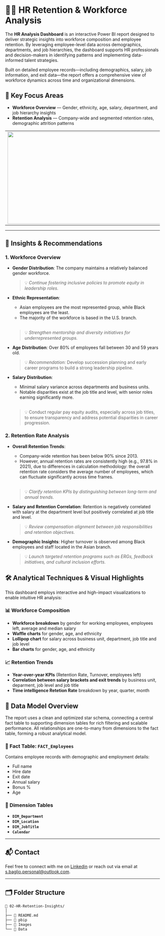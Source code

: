 # 🧑‍💼 HR Retention & Workforce Analysis

The **HR Analysis Dashboard** is an interactive Power BI report designed to deliver strategic insights into workforce composition and employee retention. By leveraging employee-level data across demographics, departments, and job hierarchies, the dashboard supports HR professionals and decision-makers in identifying patterns and implementing data-informed talent strategies.

Built on detailed employee records—including demographics, salary, job information, and exit data—the report offers a comprehensive view of workforce dynamics across time and organizational dimensions.

## 📌 Key Focus Areas

- **Workforce Overview** — Gender, ethnicity, age, salary, department, and job hierarchy insights  
- **Retention Analysis** — Company-wide and segmented retention rates, demographic attrition patterns



<table>
  <tr>
    <td><img src="https://github.com/user-attachments/assets/bec950e9-67f7-495a-862f-614df97e7e04" width="500" height="300"/></td>
    <td><img src="https://github.com/user-attachments/assets/3e54d10e-ba00-4445-a4e1-bc82a54a3e53" width="500" height="300"/></td>
    <td><img src="https://github.com/user-attachments/assets/afed7dc5-35ac-4002-9835-559e66cedfa9" width="500" height="300"/></td>
  </tr>
</table>

---

## 🔎 Insights & Recommendations

### 1. Workforce Overview

- **Gender Distribution**: The company maintains a relatively balanced gender workforce.  
    > 💡 *Continue fostering inclusive policies to promote equity in leadership roles.*

- **Ethnic Representation**:
  
  - Asian employees are the most represented group, while Black employees are the least.  
  - The majority of the workforce is based in the U.S. branch.
  <br/>
  
  > 💡 *Strengthen mentorship and diversity initiatives for underrepresented groups.*

- **Age Distribution**: Over 80% of employees fall between 30 and 59 years old.  
  > 💡 *Recommendation:* Develop succession planning and early career programs to build a strong leadership pipeline.

- **Salary Distribution**:
  - Minimal salary variance across departments and business units.  
  - Notable disparities exist at the job title and level, with senior roles earning significantly more.
  <br/>
  
  > 💡 Conduct regular pay equity audits, especially across job titles, to ensure transparency and address potential disparities in career progression.


### 2. Retention Rate Analysis

- **Overall Retention Trends**:
  - Company-wide retention has been below 90% since 2013.  
  - However, annual retention rates are consistently high (e.g., 97.8% in 2021), due to differences in calculation methodology: the overall retention rate considers the average number of employees, which can fluctuate significantly across time frames.
  <br/>
  
  > 💡 *Clarify retention KPIs by distinguishing between long-term and annual trends.*

- **Salary and Retention Correlation**: Retention is negatively correlated with salary at the department level but positively correlated at job title and level.  
  > 💡 *Review compensation alignment between job responsibilities and retention objectives.*

- **Demographic Insights**: Higher turnover is observed among Black employees and staff located in the Asian branch.  
  > 💡 *Launch targeted retention programs such as ERGs, feedback initiatives, and cultural inclusion efforts.*


## 🛠️ Analytical Techniques & Visual Highlights

This dashboard employs interactive and high-impact visualizations to enable intuitive HR analysis:

### 📊 Workforce Composition

- **Workforce breakdown** by gender for working employees, employees left, average and median salary
- **Waffle charts** for gender, age, and ethnicity
- **Lollipop chart** for salary across business unit, department, job title and job level
- **Bar charts** for gender, age, and ethnicity


### 📈 Retention Trends

- **Year-over-year KPIs** (Retention Rate, Turnover, employees left)
- **Correlation between salary brackets and exit trends** by business unit, deparment, job level and job title
- **Time intelligence Retetion Rate** breakdown by year, quarter, month


## 🧩 Data Model Overview

The report uses a clean and optimized star schema, connecting a central fact table to supporting dimension tables for rich filtering and scalable performance. All relationships are one-to-many from dimensions to the fact table, forming a robust analytical model.

### 🔸 Fact Table: `FACT_Employees`
Contains employee records with demographic and employment details:
- Full name
- Hire date
- Exit date
- Annual salary
- Bonus %
- Age

### 🔹 Dimension Tables
- **`DIM_Department`**
- **`DIM_Location`**
- **`DIM_JobTitle`**
- **`Calendar`**

---

## 📬 Contact
Feel free to connect with me on [Linkedin](https://www.linkedin.com/in/stefano-baglio/) or reach out via email at s.baglio.personal@outlook.com.

---

## 🗂️ Folder Structure

```bash
📁 02-HR-Retention-Insights/
│
├── 📄 README.md
├── 📁 pbip
├── 📁 Images
└── 📁 Data

